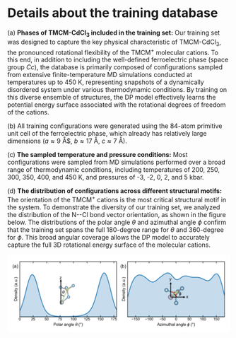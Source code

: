 # Details about the training database

(a) __Phases of TMCM-CdCl<sub>3</sub>  included in the training set:__ Our training set was designed to capture the key physical characteristic of TMCM-CdCl<sub>3</sub>, the pronounced rotational flexibility of the TMCM<sup>+</sup> molecular cations. To this end, in addition to including the well-defined ferroelectric phase (space group $Cc$), the database is primarily composed of configurations sampled from extensive finite-temperature MD simulations conducted at temperatures up to 450 K, representing snapshots of a dynamically disordered system under various thermodynamic conditions. By training on this diverse ensemble of structures, the DP model effectively learns the potential energy surface associated with the rotational degrees of freedom of the cations. 

(b) All training configurations were generated using the 84-atom primitive unit cell of the ferroelectric phase, which already has relatively large dimensions ($a \approx 9$ Å$, $b \approx 17$ Å, $c \approx 7$ Å). 

(c) __The sampled temperature and pressure conditions:__ Most configurations were sampled from MD simulations performed over a broad range of thermodynamic conditions, including temperatures of 200, 250, 300, 350, 400, and 450 K, and pressures of -3, -2, 0, 2, and 5 kbar.

(d) __The distribution of configurations across different structural motifs:__ The orientation of the TMCM<sup>+</sup> cations is the most critical structural motif in the system. To demonstrate the diversity of our training set, we analyzed the distribution of the N--Cl bond vector orientation, as shown in the figure below. The distributions of the polar angle $\theta$ and azimuthal angle $\phi$ confirm that the training set spans the full 180-degree range for $\theta$ and 360-degree for $\phi$. This broad angular coverage allows the DP model to accurately capture the full 3D rotational energy surface of the molecular cations.

<div align="center">
<img src="https://github.com/MoseyQAQ/TMCM-CdCl3-Piezoelectricity/blob/main/database/angle_distribution.png?raw=true" alt="Angle distribution" width="800">
</div>

